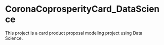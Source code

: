 # CoronaCoprosperityCard_DataScience
This project is a card product proposal modeling project using Data Science.

